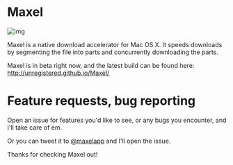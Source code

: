 # Maxel
![img](http://unregistered.github.io/Maxel/images/icon.png)

Maxel is a native download accelerator for Mac OS X. It speeds downloads by segmenting the file into parts and concurrently downloading the parts.

Maxel is in beta right now, and the latest build can be found here: http://unregistered.github.io/Maxel/

# Feature requests, bug reporting
Open an issue for features you'd like to see, or any bugs you encounter, and I'll take care of em.

Or you can tweet it to [@maxelapp](https://twitter.com/maxelapp) and I'll open the issue.

Thanks for checking Maxel out!
